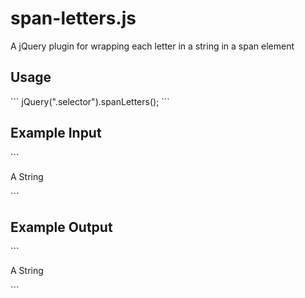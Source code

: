 <h1>span-letters.js</h1>

A jQuery plugin for wrapping each letter in a string in a span element

<h2>Usage</h2>
```
jQuery(".selector").spanLetters();
```

<h2>Example Input</h2>
```
<p class="selector">A String</p>
```

<h2>Example Output</h2>
```
<p class="selector"><span class="sl1 span-letter">A</span><span class="sl2 span-letter"> </span><span class="sl3 span-letter">S</span><span class="sl4 span-letter">t</span><span class="sl5 span-letter">r</span><span class="sl6 span-letter">i</span><span class="sl7 span-letter">n</span><span class="sl8 span-letter">g</span></p>
```

